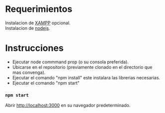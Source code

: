# Requerimientos

Instalacion de [XAMPP](https://www.apachefriends.org/es/index.html) opcional.
<br/>
Instalacion de [nodejs](https://nodejs.org/es/).

# Instrucciones

- Ejecutar node commmand prop (o su consola preferida).
- Ubicarse en el repositorio (previamente clonado en el directorio que mas convenga).
- Ejecutar el comando "npm install" este instalara las librerias necesarias.
- Ejecutar el comando "npm start"

### `npm start`

Abrir [http://localhost:3000](http://localhost:3000) en su navegador predeterminado.

